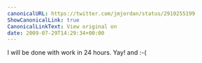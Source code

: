 ```yaml
---
canonicalURL: https://twitter.com/jmjordan/status/2910255199
ShowCanonicalLink: true
CanonicalLinkText: View original on
date: 2009-07-29T14:29:34+00:00
---
```

I will be done with work in 24 hours. Yay! and :-(
